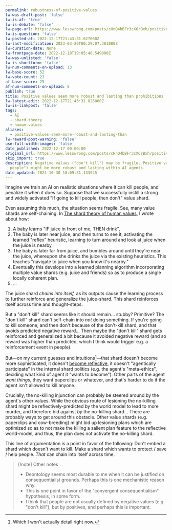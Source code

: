 ```yaml
---
permalink: robustness-of-positive-values
lw-was-draft-post: 'false'
lw-is-af: 'true'
lw-is-debate: 'false'
lw-page-url: https://www.lesswrong.com/posts/cHnQ4bBFr3cX6rBxh/positive-values-seem-more-robust-and-lasting-than
lw-is-question: 'false'
lw-posted-at: 2022-12-17T21:43:31.627000Z
lw-last-modification: 2023-03-26T00:29:07.381000Z
lw-curation-date: None
lw-frontpage-date: 2022-12-18T19:05:40.549000Z
lw-was-unlisted: 'false'
lw-is-shortform: 'false'
lw-num-comments-on-upload: 13
lw-base-score: 52
lw-vote-count: 23
af-base-score: 25
af-num-comments-on-upload: 8
publish: true
title: Positive values seem more robust and lasting than prohibitions
lw-latest-edit: 2022-12-17T21:43:31.826000Z
lw-is-linkpost: 'false'
tags:
  - AI
  - shard-theory
  - human-values
aliases:
  - positive-values-seem-more-robust-and-lasting-than
lw-reward-post-warning: 'false'
use-full-width-images: 'false'
date_published: 2022-12-17 00:00:00
original_url: https://www.lesswrong.com/posts/cHnQ4bBFr3cX6rBxh/positive-values-seem-more-robust-and-lasting-than
skip_import: true
description: Negative values ("don't kill") may be fragile. Positive values ("protect
  people") might be more robust and lasting within AI agents.
date_updated: 2024-10-30 18:09:31.133945
---
```



Imagine we train an AI on realistic situations where it can kill people, and penalize it when it does so. Suppose that we successfully instill a strong and widely activated "If going to kill people, then don't" value shard. 

Even assuming this much, the situation seems fragile. See, many value shards are self-chaining. In [The shard theory of human values](/shard-theory), I wrote about how:

1.  A baby learns "IF juice in front of me, THEN drink",
2.  The baby is later near juice, and then turns to see it, activating the learned "reflex" heuristic, learning to turn around and look at juice when the juice is nearby,
3.  The baby is later far from juice, and bumbles around until they're near the juice, whereupon she drinks the juice via the existing heuristics. This teaches "navigate to juice when you know it's nearby."
4.  Eventually this develops into a learned planning algorithm incorporating multiple value shards (e.g. juice and friends) so as to produce a single locally coherent plan.
5.  ...

The juice shard _chains into itself,_ as its outputs cause the learning process to further reinforce and generalize the juice-shard. This shard reinforces itself across time and thought-steps. 

But a "don't kill" shard seems like it should remain... stubby? Primitive? The "don't kill" shard can't self-chain into _not_ doing something. If you're going to kill someone, and then don't because of the don't-kill shard, and that avoids predicted negative reward... Then maybe the "don't kill" shard gets reinforced and generalized a bit because it avoided negative reward (and so reward was higher than predicted, which I think would trigger e.g. a reinforcement event in people). 

But—on my current guesses and intuitions[^1]—that shard doesn't become more sophisticated, it doesn't [become reflective](/a-shot-at-the-diamond-alignment-problem#The-agent-becomes-reflective), it doesn't "agentically participate" in the internal shard politics (e.g. the agent's "meta-ethics", deciding what kind of agent it "wants to become"). Other parts of the agent _want things_, they want paperclips or whatever, and that's harder to do if the agent isn't allowed to kill anyone. 

Crucially, the no-killing injunction can probably be steered around by the agent's other values. While the obvious route of lesioning the no-killing shard might be reflectively-predicted by the world model to lead to more murder, and therefore bid against _by_ the no-killing shard... There are probably ways to get around this obstacle. Other value shards (e.g. paperclips and cow-breeding) might bid up lesioning plans which are optimized so as to not make the killing a salient plan feature to the reflective world-model, and thus, the plan does not activate the no-killing shard.

This line of argumentation is a point in favor of the following: Don't embed a shard which doesn't want to kill. Make a shard which wants to protect / save / help people. _That_ can chain into itself across time.

> [!note] Other notes
> 
> - Deontology seems most durable to me when it can be justified on consequentialist grounds. Perhaps this is one mechanistic reason why. 
> - This is one point in favor of the "convergent consequentialism" hypothesis, in some form. 
> - I think that people are not usually defined by negative values (e.g. "don't kill"), but by positives, and perhaps this is important.

[^1]: Which I won't actually detail right now.